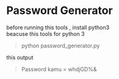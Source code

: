 # Password Generator
before running this tools , install python3 <br> beacuse this tools for python 3 
<br> 
> python password_generator.py 

this output <br>

> Password kamu = whdjGD%&
